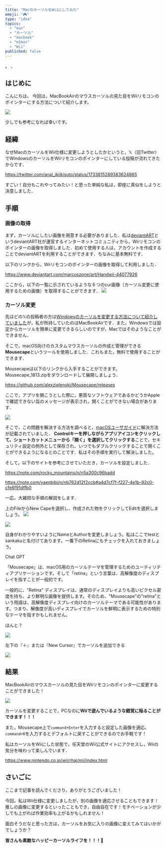 ```yaml
---
title: "MacのカーソルをWiiにしてみた"
emoji: "🎮"
type: "idea"
topics:
  - "mac"
  - "カーソル"
  - "macbook"
  - "m1mac"
  - "Wii"
published: false
---
```


。
、

## はじめに
こんにちは。
今回は，MacBookAirのマウスカーソルの見た目をWiiリモコンのポインターにする方法について紹介します。

![](/images/sankaku5/wii1.png)

少しでも参考になれば幸いです。

## 経緯
なぜMacのカーソルをWii仕様に変更しようとしたかというと，𝕏（旧Twitter）でWindowsのカーソルをWiiリモコンのポインターにしている投稿が流れてきたからです．

https://twitter.com/anal_ikiikisuto/status/1733815289383624865

すごい！自分もこれやってみたい！と思った単純な私は，即座に真似をしようと決意しました．

## 手順

### 画像の取得

まず，カーソルにしたい画像を用意する必要がありました．私は[deviantART](https://www.deviantart.com/)というdeviantART社が運営するインターネットコミュニティから，Wiiリモコンのポインターの画像を取得しました．初めて使用する人は，アカウントを作成することでdeviantARTを利用することができます．ちなみに基本無料です．

以下のリンクから，Wiiリモコンのポインターの画像を取得して利用しました．

https://www.deviantart.com/marcoszone/art/Handwii-44077926

ここから，以下の一覧に示されているような６つのcur画像（カーソル変更に使用するための画像）を取得することができます．
![](/images/sankaku5/preview.jpg)

### カーソル変更

先ほどの𝕏の投稿者の方は[Windowsのカーソルを変更する方法について紹介していました](https://twitter.com/anal_ikiikisuto/status/1733830574119469193)が，私が所持していたのはMacBookAirです．また，Windowsでは設定からカーソルを簡単に変更できるらしいのですが，Macではそのようなことができません．

そこで，macOS向けのカスタムマウスカーソルの作成と管理ができる**Mousecape**というツールを使用しました．これもまた，無料で使用することができます．

Mousecapeは以下のリンクから入手することができます。Mousecape_1813.zipをダウンロードして展開しましょう．

https://github.com/alexzielenski/Mousecape/releases

ここで，アプリを開こうとした際に，悪質なソフトウェアであるかどうかAppleで確認できない旨のメッセージが表示され，開くことができない場合があります．

![](/images/sankaku5/mouse1.png)

そこで，この問題を解決する方法を調べると，[macOSユーザガイド](https://support.apple.com/ja-jp/guide/mac-help/mchleab3a043/mac)に解決方法が記載されていました．
**Controlキーを押しながらアプリアイコンをクリックして、ショートカットメニューから「開く」を選択してクリックする**ことで，セキュリティ設定の例外として保存され、いつでもダブルクリックすることで開くことができるようになるとのことです．私はその手順を実行して解決しました。


そして，以下のサイトを参考にさせていただき，カーソルを設定しました．

https://note.com/rocky_mountains/n/n5a300c96badd

https://note.com/yaenbibi/n/nb762d12f2ccb#a4d7cf7f-f227-4e1b-92c0-cfe6f91dffb0



一応，大雑把な手順の解説をします．

上のFileからNew Capeを選択し、作成された物をクリックしてEditを選択しましょう。
![](/images/sankaku5/mouse2.png)

![](/images/sankaku5/mouse3.png)

自身がわかりやすいようにNameとAuthorを変更しましょう。私はここでtestとsankakuと名付けてあります。一番下のRetinaにもチェックを入れておきましょう。

Chat GPT


「Mousecape」は、macOS用のカーソルテーマを管理するためのユーティリティアプリケーションです。そして「retina」という言葉は、高解像度のディスプレイを指すことが一般的です。

一般的に、"Retina" ディスプレイは、通常のディスプレイよりも高いピクセル密度を持ち、より鮮明な画像を提供します。そのため、"Mousecape"の"retina"という用語は、高解像度ディスプレイ向けのカーソルテーマである可能性があります。つまり、解像度が高いディスプレイでカーソルを鮮明に表示するための特別なテーマを指すかもしれません。

ほんと？


![](/images/sankaku5/mouse4.png)

左下の『＋』または『New Cursor』でカーソルを追加できる



![](/images/sankaku5/wii2.png)


## 結果

MacBookAirのマウスカーソルの見た目をWiiリモコンのポインターに変更することができました！

![](/images/sankaku5/wiiresult.png)


カーソルを変更することで，PCなのに**Wiiで遊んでいるような錯覚に陥ることができます！！！**

また，Mousecape上で`command+Enter`を入力すると設定した画像を適応、`command+R`を入力するとデフォルトに戻すことができるのでお手軽です！

私はカーソルをWiiにした状態で，任天堂のWii公式サイトにアクセスし，Wiiの気分を味わって楽しんでいます．

https://www.nintendo.co.jp/wii/rhaj/mii/index.html

## さいごに
ここまで記事を読んでくださり，ありがとうございました！

今回，私はWii仕様に変更しましたが，別の画像を適応させることもできます！推しの画像に変更するといったこともでき，自由自在です！モチベーションが少しでも上がれば作業効率も上がるかもしれません！

面白そうだなと思った方は，カーソルをお気に入りの画像に変えてみてはいかがでしょうか？

**皆さんも素敵なハッピーカーソルライフを！！！🌸**
